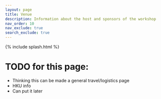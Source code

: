 ```yaml
---
layout: page
title: Venue
description: Information about the host and sponsors of the workshop
nav_order: 10
nav_exclude: true
search_exclude: true
---
```


{% include splash.html %}

# TODO for this page:

- Thinking this can be made a general travel/logistics page
- HKU info
- Can put it later

